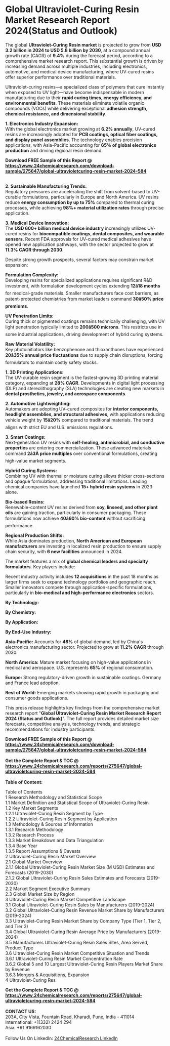 <h1>Global Ultraviolet-Curing Resin Market Research Report 2024(Status and Outlook)</h1><p>The global <strong>Ultraviolet-Curing Resin market</strong> is projected to grow from <strong>USD 3.2 billion in 2024 to USD 5.8 billion by 2030</strong>, at a compound annual growth rate (CAGR) of <strong>9.4%</strong> during the forecast period, according to a comprehensive market research report. This substantial growth is driven by increasing demand across multiple industries, including electronics, automotive, and medical device manufacturing, where UV-cured resins offer superior performance over traditional materials.</p><p>Ultraviolet-curing resins—a specialized class of polymers that cure instantly when exposed to UV light—have become indispensable in modern manufacturing due to their <strong>rapid curing times, energy efficiency, and environmental benefits</strong>. These materials eliminate volatile organic compounds (VOCs) while delivering exceptional <strong>adhesion strength, chemical resistance, and dimensional stability</strong>.</p><p><strong>1. Electronics Industry Expansion:</strong><br>
With the global electronics market growing at <strong>6.2% annually</strong>, UV-cured resins are increasingly adopted for <strong>PCB coatings, optical fiber coatings, and display panel assemblies</strong>. The technology enables precision applications, with Asia-Pacific accounting for <strong>65% of global electronics production</strong> and driving regional resin demand.</p><div><b>Download FREE Sample of this Report @ 
            <a href="https://www.24chemicalresearch.com/download-sample/275647/global-ultravioletcuring-resin-market-2024-584">
            https://www.24chemicalresearch.com/download-sample/275647/global-ultravioletcuring-resin-market-2024-584</a></b></div><br><p><strong>2. Sustainable Manufacturing Trends:</strong><br>
Regulatory pressures are accelerating the shift from solvent-based to UV-curable formulations, particularly in Europe and North America. UV resins reduce <strong>energy consumption by up to 75%</strong> compared to thermal curing processes, while achieving <strong>98%+ material utilization rates</strong> through precise application.</p><p><strong>3. Medical Device Innovation:</strong><br>
The <strong>USD 600+ billion medical device industry</strong> increasingly utilizes UV-cured resins for <strong>biocompatible coatings, dental composites, and wearable sensors</strong>. Recent FDA approvals for UV-cured medical adhesives have opened new application pathways, with the sector projected to grow at <strong>11.3% CAGR through 2030</strong>.</p><p>Despite strong growth prospects, several factors may constrain market expansion:</p><p><strong>Formulation Complexity:</strong><br>
	Developing resins for specialized applications requires significant R&amp;D investment, with formulation development cycles extending <strong>12â18 months</strong> for medical-grade materials. Smaller manufacturers face cost barriers, as patent-protected chemistries from market leaders command <strong>30â50% price premiums</strong>.</p><p><strong>UV Penetration Limits:</strong><br>
	Curing thick or pigmented coatings remains technically challenging, with UV light penetration typically limited to <strong>200â500 microns</strong>. This restricts use in some industrial applications, driving development of hybrid curing systems.</p><p><strong>Raw Material Volatility:</strong><br>
	Key photoinitiators like benzophenone and thioxanthones have experienced <strong>20â35% annual price fluctuations</strong> due to supply chain disruptions, forcing formulators to maintain costly safety stocks.</p><p><strong>1. 3D Printing Applications:</strong><br>
The UV-curable resin segment is the fastest-growing 3D printing material category, expanding at <strong>28% CAGR</strong>. Developments in digital light processing (DLP) and stereolithography (SLA) technologies are creating new markets in <strong>dental prosthetics, jewelry, and aerospace components</strong>.</p><p><strong>2. Automotive Lightweighting:</strong><br>
Automakers are adopting UV-cured composites for <strong>interior components, headlight assemblies, and structural adhesives</strong>, with applications reducing vehicle weight by <strong>15â20%</strong> compared to traditional materials. The trend aligns with strict EU and U.S. emissions regulations.</p><p><strong>3. Smart Coatings:</strong><br>
Next-generation UV resins with <strong>self-healing, antimicrobial, and conductive properties</strong> are entering commercialization. These advanced materials command <strong>2â3Ã price multiples</strong> over conventional formulations, creating high-value market segments.</p><p><strong>Hybrid Curing Systems:</strong><br>
	Combining UV with thermal or moisture curing allows thicker cross-sections and opaque formulations, addressing traditional limitations. Leading chemical companies have launched <strong>15+ hybrid resin systems</strong> in 2023 alone.</p><p><strong>Bio-based Resins:</strong><br>
	Renewable-content UV resins derived from <strong>soy, linseed, and other plant oils</strong> are gaining traction, particularly in consumer packaging. These formulations now achieve <strong>40â60% bio-content</strong> without sacrificing performance.</p><p><strong>Regional Production Shifts:</strong><br>
	While Asia dominates production, <strong>North American and European manufacturers</strong> are investing in localized resin production to ensure supply chain security, with <strong>6 new facilities</strong> announced in 2024.</p><p>The market features a mix of <strong>global chemical leaders and specialty formulators</strong>. Key players include:</p><p>Recent industry activity includes <strong>12 acquisitions</strong> in the past 18 months as larger firms seek to expand technology portfolios and geographic reach. Smaller innovators compete through application-specific formulations, particularly in <strong>bio-medical and high-performance electronics</strong> sectors.</p><p><strong>By Technology:</strong></p><p><strong>By Chemistry:</strong></p><p><strong>By Application:</strong></p><p><strong>By End-Use Industry:</strong></p><p><strong>Asia-Pacific:</strong> Accounts for <strong>48%</strong> of global demand, led by China's electronics manufacturing sector. Projected to grow at <strong>11.2% CAGR</strong> through 2030.</p><p><strong>North America:</strong> Mature market focusing on high-value applications in medical and aerospace. U.S. represents <strong>65%</strong> of regional consumption.</p><p><strong>Europe:</strong> Strong regulatory-driven growth in sustainable coatings. Germany and France lead adoption.</p><p><strong>Rest of World:</strong> Emerging markets showing rapid growth in packaging and consumer goods applications.</p><p>This press release highlights key findings from the comprehensive market research report "<strong>Global Ultraviolet-Curing Resin Market Research Report 2024 (Status and Outlook)</strong>". The full report provides detailed market size forecasts, competitive analysis, technology trends, and strategic recommendations for industry participants.</p><div><b>Download FREE Sample of this Report @ 
            <a href="https://www.24chemicalresearch.com/download-sample/275647/global-ultravioletcuring-resin-market-2024-584">
            https://www.24chemicalresearch.com/download-sample/275647/global-ultravioletcuring-resin-market-2024-584</a></b></div><br><div><b>Get the Complete Report & TOC @ 
            <a href="https://www.24chemicalresearch.com/reports/275647/global-ultravioletcuring-resin-market-2024-584">
            https://www.24chemicalresearch.com/reports/275647/global-ultravioletcuring-resin-market-2024-584</a></b></div><br>
            <b>Table of Content:</b><p>Table of Contents<br />
1 Research Methodology and Statistical Scope<br />
1.1 Market Definition and Statistical Scope of Ultraviolet-Curing Resin<br />
1.2 Key Market Segments<br />
1.2.1 Ultraviolet-Curing Resin Segment by Type<br />
1.2.2 Ultraviolet-Curing Resin Segment by Application<br />
1.3 Methodology & Sources of Information<br />
1.3.1 Research Methodology<br />
1.3.2 Research Process<br />
1.3.3 Market Breakdown and Data Triangulation<br />
1.3.4 Base Year<br />
1.3.5 Report Assumptions & Caveats<br />
2 Ultraviolet-Curing Resin Market Overview<br />
2.1 Global Market Overview<br />
2.1.1 Global Ultraviolet-Curing Resin Market Size (M USD) Estimates and Forecasts (2019-2030)<br />
2.1.2 Global Ultraviolet-Curing Resin Sales Estimates and Forecasts (2019-2030)<br />
2.2 Market Segment Executive Summary<br />
2.3 Global Market Size by Region<br />
3 Ultraviolet-Curing Resin Market Competitive Landscape<br />
3.1 Global Ultraviolet-Curing Resin Sales by Manufacturers (2019-2024)<br />
3.2 Global Ultraviolet-Curing Resin Revenue Market Share by Manufacturers (2019-2024)<br />
3.3 Ultraviolet-Curing Resin Market Share by Company Type (Tier 1, Tier 2, and Tier 3)<br />
3.4 Global Ultraviolet-Curing Resin Average Price by Manufacturers (2019-2024)<br />
3.5 Manufacturers Ultraviolet-Curing Resin Sales Sites, Area Served, Product Type<br />
3.6 Ultraviolet-Curing Resin Market Competitive Situation and Trends<br />
3.6.1 Ultraviolet-Curing Resin Market Concentration Rate<br />
3.6.2 Global 5 and 10 Largest Ultraviolet-Curing Resin Players Market Share by Revenue<br />
3.6.3 Mergers & Acquisitions, Expansion<br />
4 Ultraviolet-Curing Res</p><div><b>Get the Complete Report & TOC @ 
            <a href="https://www.24chemicalresearch.com/reports/275647/global-ultravioletcuring-resin-market-2024-584">
            https://www.24chemicalresearch.com/reports/275647/global-ultravioletcuring-resin-market-2024-584</a></b></div><br><b>CONTACT US:</b><br>
            203A, City Vista, Fountain Road, Kharadi, Pune, India - 411014<br>
            International: +1(332) 2424 294<br>
            Asia: +91 9169162030 <br><br>
            Follow Us On LinkedIn: <a href="https://www.linkedin.com/company/24chemicalresearch/">24ChemicalResearch LinkedIn</a>
